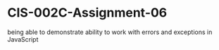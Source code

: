 # CIS-002C-Assignment-06
being able to demonstrate ability to work with errors and exceptions in JavaScript
